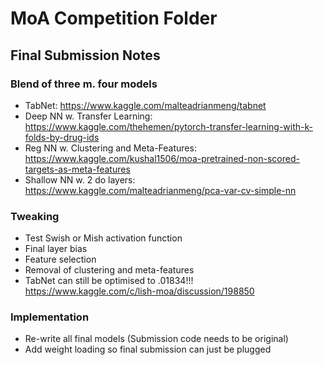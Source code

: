 # MoA Competition Folder

## Final Submission Notes
### Blend of three m. four models
- TabNet: https://www.kaggle.com/malteadrianmeng/tabnet
- Deep NN w. Transfer Learning: https://www.kaggle.com/thehemen/pytorch-transfer-learning-with-k-folds-by-drug-ids
- Reg NN w. Clustering and Meta-Features: https://www.kaggle.com/kushal1506/moa-pretrained-non-scored-targets-as-meta-features
- Shallow NN w. 2 do layers: https://www.kaggle.com/malteadrianmeng/pca-var-cv-simple-nn

### Tweaking
- Test Swish or Mish activation function
- Final layer bias
- Feature selection
- Removal of clustering and meta-features
- TabNet can still be optimised to .01834!!! https://www.kaggle.com/c/lish-moa/discussion/198850

### Implementation
- Re-write all final models (Submission code needs to be original)
- Add weight loading so final submission can just be plugged